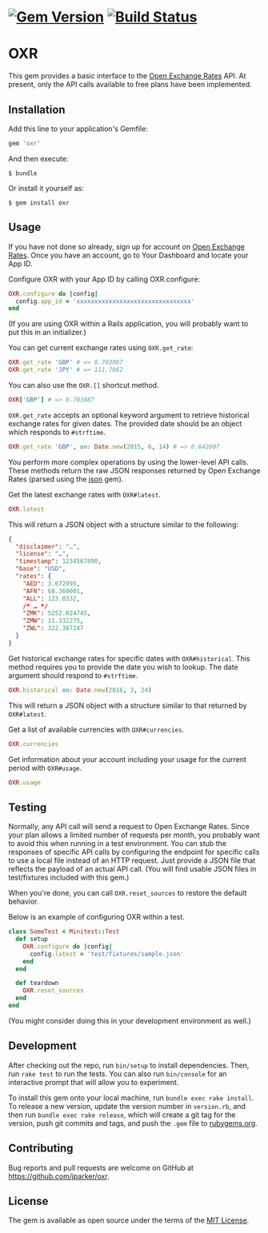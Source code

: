 # [![Gem Version](https://badge.fury.io/rb/oxr.svg)](https://badge.fury.io/rb/oxr) [![Build Status](https://travis-ci.org/jparker/oxr.svg?branch=master)](https://travis-ci.org/jparker/oxr)

# OXR

This gem provides a basic interface to the
[Open Exchange Rates](https://openexchangerates.org) API. At present, only the
API calls available to free plans have been implemented.

## Installation

Add this line to your application's Gemfile:

```ruby
gem 'oxr'
```

And then execute:

    $ bundle

Or install it yourself as:

    $ gem install oxr

## Usage

If you have not done so already, sign up for account on
[Open Exchange Rates](https://openexchangerates.org). Once you have an account,
go to Your Dashboard and locate your App ID.

Configure OXR with your App ID by calling OXR.configure:

```ruby
OXR.configure do |config|
  config.app_id = 'xxxxxxxxxxxxxxxxxxxxxxxxxxxxxxxx'
end
```

(If you are using OXR within a Rails application, you will probably want to put
this in an initializer.)

You can get current exchange rates using `OXR.get_rate`:

```ruby
OXR.get_rate 'GBP' # => 0.703087
OXR.get_rate 'JPY' # => 111.7062
```

You can also use the `OXR.[]` shortcut method.

```ruby
OXR['GBP'] # => 0.703087
```

`OXR.get_rate` accepts an optional keyword argument to retrieve historical
exchange rates for given dates. The provided date should be an object which
responds to `#strftime`.

```ruby
OXR.get_rate 'GBP', on: Date.new(2015, 6, 14) # => 0.642607
```

You perform more complex operations by using the lower-level API calls. These
methods return the raw JSON responses returned by Open Exchange Rates (parsed
using the [json](https://rubygems.org/gems/json) gem).

Get the latest exchange rates with `OXR#latest`.

```ruby
OXR.latest
```

This will return a JSON object with a structure similar to the following:

```json
{
  "disclaimer": "…",
  "license": "…",
  "timestamp": 1234567890,
  "base": "USD",
  "rates": {
    "AED": 3.672995,
    "AFN": 68.360001,
    "ALL": 123.0332,
    /* … */
    "ZMK": 5252.024745,
    "ZMW": 11.332275,
    "ZWL": 322.387247
  }
}
```

Get historical exchange rates for specific dates with `OXR#historical`. This
method requires you to provide the date you wish to lookup. The date argument
should respond to `#strftime`.

```ruby
OXR.historical on: Date.new(2016, 3, 24)
```

This will return a JSON object with a structure similar to that returned by `OXR#latest`.

Get a list of available currencies with `OXR#currencies`.

```ruby
OXR.currencies
```

Get information about your account including your usage for the current period
with `OXR#usage`.

```ruby
OXR.usage
```

## Testing

Normally, any API call will send a request to Open Exchange Rates. Since your
plan allows a limited number of requests per month, you probably want to avoid
this when running in a test environment. You can stub the responses of specific
API calls by configuring the endpoint for specific calls to use a local file
instead of an HTTP request. Just provide a JSON file that reflects the payload
of an actual API call. (You will find usable JSON files in test/fixtures
included with this gem.)

When you're done, you can call `OXR.reset_sources` to restore the default behavior.

Below is an example of configuring OXR within a test.

```ruby
class SomeTest < Minitest::Test
  def setup
    OXR.configure do |config|
      config.latest = 'test/fixtures/sample.json'
    end
  end

  def teardown
    OXR.reset_sources
  end
end
```

(You might consider doing this in your development environment as well.)

## Development

After checking out the repo, run `bin/setup` to install dependencies. Then, run `rake test` to run the tests. You can also run `bin/console` for an interactive prompt that will allow you to experiment.

To install this gem onto your local machine, run `bundle exec rake install`. To release a new version, update the version number in `version.rb`, and then run `bundle exec rake release`, which will create a git tag for the version, push git commits and tags, and push the `.gem` file to [rubygems.org](https://rubygems.org).

## Contributing

Bug reports and pull requests are welcome on GitHub at https://github.com/jparker/oxr.


## License

The gem is available as open source under the terms of the [MIT License](http://opensource.org/licenses/MIT).
